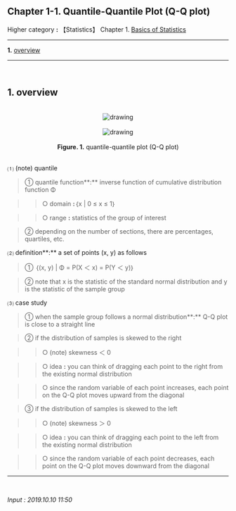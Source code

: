 ## **Chapter 1-1. Quantile-Quantile Plot** (Q-Q plot) 

Higher category **:** 【Statistics】 Chapter 1. [Basics of Statistics](https://jb243.github.io/pages/1192) 

---

**1.** [overview](#1-overview)

---

<br>

## **1. overview**

<br>
<center>
<img src="https://img1.daumcdn.net/thumb/R1280x0/?scode=mtistory2&fname=https%3A%2F%2Ft1.daumcdn.net%2Fcfile%2Ftistory%2F99D2674C5D9E9AAD10" alt="drawing"/>
</center>
  <br>
<center>
<img src="https://img1.daumcdn.net/thumb/R1280x0/?scode=mtistory2&fname=https%3A%2F%2Ft1.daumcdn.net%2Fcfile%2Ftistory%2F991D63485D9E9ABC1A" alt="drawing"/>
</center>
  <br>

<center><b>Figure. 1.</b> quantile-quantile plot (Q-Q plot)</center>

<br>

⑴ (note) quantile

> ① quantile function**:** inverse function of cumulative distribution function Φ

>> ○ <span>domain **:**｛x | 0 ≤ x ≤ 1｝</span>

>> ○ range **:** statistics of the group of interest 

> ② depending on the number of sections, there are percentages, quartiles, etc.

⑵ definition**:** a set of points (x, y) as follows 

> ① <span>｛(x, y) | Φ = P(X ＜ x) = P(Y ＜ y)｝</span>

> ② note that x is the statistic of the standard normal distribution and y is the statistic of the sample group 

⑶ case study

> ① when the sample group follows a normal distribution**:** Q-Q plot is close to a straight line

> ② if the distribution of samples is skewed to the right 

>> ○ (note) skewness ＜ 0 

>> ○ idea **:** you can think of dragging each point to the right from the existing normal distribution

>> ○ since the random variable of each point increases, each point on the Q-Q plot moves upward from the diagonal

> ③ if the distribution of samples is skewed to the left 

>> ○ (note) skewness ＞ 0

>> ○ idea **:** you can think of dragging each point to the left from the existing normal distribution

>> ○ since the random variable of each point decreases, each point on the Q-Q plot moves downward from the diagonal

--- 

<br>

*Input : 2019.10.10 11:50*
